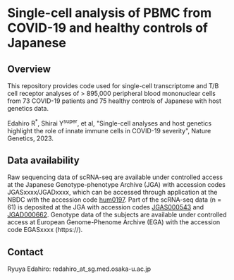 # Single-cell analysis of PBMC from COVID-19 and healthy controls of Japanese

## Overview
This repository provides code used for single-cell transcriptome and T/B cell receptor analyses of > 895,000 peripheral blood mononuclear cells from 73 COVID-19 patients and 75 healthy controls of Japanese with host genetics data.

Edahiro R<sup>*</sup>, Shirai Y<sup>super</sup>, et al, "Single-cell analyses and host genetics highlight the role of innate immune cells in COVID-19 severity", Nature Genetics, 2023. 

## Data availability
Raw sequencing data of scRNA-seq are available under controlled access at the Japanese Genotype-phenotype Archive (JGA) with accession codes JGASxxxx/JGADxxxx, which can be accessed through application at the NBDC with the accession code [hum0197](https://humandbs.biosciencedbc.jp/en/hum0197-latest). Part of the scRNA-seq data (n = 61) is deposited at the JGA with accession codes [JGAS000543](https://ddbj.nig.ac.jp/resource/jga-study/JGAS000543) and [JGAD000662](https://ddbj.nig.ac.jp/resource/jga-dataset/JGAD000662).
Genotype data of the subjects are available under controlled access at European Genome-Phenome Archive (EGA) with the accession code EGASxxxx (https://).

## Contact
Ryuya Edahiro: redahiro_at_sg.med.osaka-u.ac.jp
